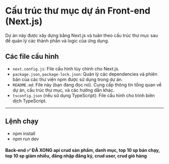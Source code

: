 # Cấu trúc thư mục dự án Front-end (Next.js)

Dự án này được xây dựng bằng Next.js và tuân theo cấu trúc thư mục sau để quản lý các thành phần và logic của ứng dụng.

## Các file cấu hình

- `next.config.js`: File cấu hình tùy chỉnh cho Next.js.
- `package.json`, `package-lock.json`: Quản lý các dependencies và phiên bản của các thư viện npm được sử dụng trong dự án.
- `README.md`: File này (bạn đang đọc nó). Cung cấp thông tin tổng quan về dự án, cấu trúc thư mục, và các hướng dẫn khác.
- `tsconfig.json` (nếu sử dụng TypeScript): File cấu hình cho trình biên dịch TypeScript.

---

## Lệnh chạy

- npm install
- npm run dev

#### Back-end ✅ ĐÃ XONG api crud sản phẩm, danh mục, top 10 sp bán chạy, top 10 sp giảm nhiều, đăng nhập đăng ký, crud user, crud giỏ hàng
